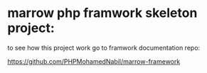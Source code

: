 # marrow php framwork skeleton project:

to see how this project work go to framwork documentation repo:

https://github.com/PHPMohamedNabil/marrow-framework
